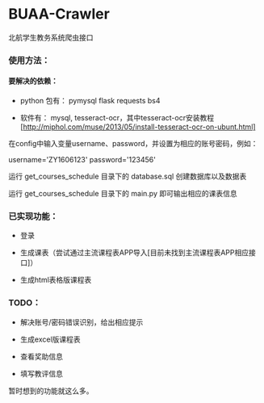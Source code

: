 # BUAA-Crawler
北航学生教务系统爬虫接口

### 使用方法：

#### 要解决的依赖：

- python 包有： pymysql flask requests bs4

- 软件有： mysql, tesseract-ocr，其中tesseract-ocr安装教程[http://miphol.com/muse/2013/05/install-tesseract-ocr-on-ubunt.html]

在config中输入变量username、password，并设置为相应的账号密码，例如：

username='ZY1606123'
password='123456'

运行 get_courses_schedule 目录下的 database.sql 创建数据库以及数据表

运行 get_courses_schedule 目录下的 main.py 即可输出相应的课表信息

### 已实现功能：

- 登录

- 生成课表（尝试通过主流课程表APP导入[目前未找到主流课程表APP相应接口]）

- 生成html表格版课程表

### TODO：

- 解决账号/密码错误识别，给出相应提示

- 生成excel版课程表

- 查看奖助信息

- 填写教评信息

暂时想到的功能就这么多。

